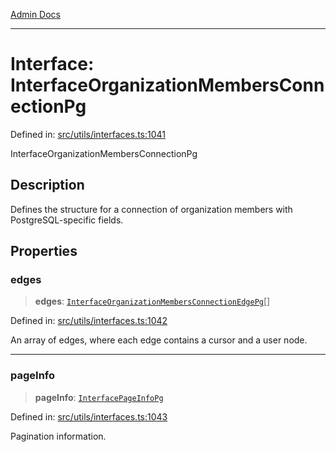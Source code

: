 [Admin Docs](/)

---

# Interface: InterfaceOrganizationMembersConnectionPg

Defined in: [src/utils/interfaces.ts:1041](https://github.com/PalisadoesFoundation/talawa-admin/blob/main/src/utils/interfaces.ts#L1041)

InterfaceOrganizationMembersConnectionPg

## Description

Defines the structure for a connection of organization members with PostgreSQL-specific fields.

## Properties

### edges

> **edges**: [`InterfaceOrganizationMembersConnectionEdgePg`](InterfaceOrganizationMembersConnectionEdgePg.md)[]

Defined in: [src/utils/interfaces.ts:1042](https://github.com/PalisadoesFoundation/talawa-admin/blob/main/src/utils/interfaces.ts#L1042)

An array of edges, where each edge contains a cursor and a user node.

---

### pageInfo

> **pageInfo**: [`InterfacePageInfoPg`](InterfacePageInfoPg.md)

Defined in: [src/utils/interfaces.ts:1043](https://github.com/PalisadoesFoundation/talawa-admin/blob/main/src/utils/interfaces.ts#L1043)

Pagination information.
